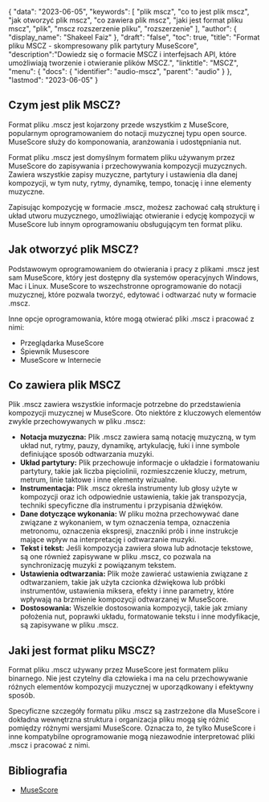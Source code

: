 {
"data": "2023-06-05",
  "keywords": [
"plik mscz",
"co to jest plik mscz",
"jak otworzyć plik mscz",
"co zawiera plik mscz",
"jaki jest format pliku mscz",
"plik",
"mscz rozszerzenie pliku",
"rozszerzenie"
],
  "author": {
"display_name": "Shakeel Faiz"
},
"draft": "false",
"toc": true,
"title": "Format pliku MSCZ - skompresowany plik partytury MuseScore",
  "description":"Dowiedz się o formacie MSCZ i interfejsach API, które umożliwiają tworzenie i otwieranie plików MSCZ.",
  "linktitle": "MSCZ",
  "menu": {
    "docs": {
      "identifier": "audio-mscz",
      "parent": "audio"
}
},
"lastmod": "2023-06-05"
}

## Czym jest plik MSCZ?

Format pliku .mscz jest kojarzony przede wszystkim z MuseScore, popularnym oprogramowaniem do notacji muzycznej typu open source. MuseScore służy do komponowania, aranżowania i udostępniania nut.

Format pliku .mscz jest domyślnym formatem pliku używanym przez MuseScore do zapisywania i przechowywania kompozycji muzycznych. Zawiera wszystkie zapisy muzyczne, partytury i ustawienia dla danej kompozycji, w tym nuty, rytmy, dynamikę, tempo, tonację i inne elementy muzyczne.

Zapisując kompozycję w formacie .mscz, możesz zachować całą strukturę i układ utworu muzycznego, umożliwiając otwieranie i edycję kompozycji w MuseScore lub innym oprogramowaniu obsługującym ten format pliku.

## Jak otworzyć plik MSCZ?

Podstawowym oprogramowaniem do otwierania i pracy z plikami .mscz jest sam MuseScore, który jest dostępny dla systemów operacyjnych Windows, Mac i Linux. MuseScore to wszechstronne oprogramowanie do notacji muzycznej, które pozwala tworzyć, edytować i odtwarzać nuty w formacie .mscz.

Inne opcje oprogramowania, które mogą otwierać pliki .mscz i pracować z nimi:

- Przeglądarka MuseScore
- Śpiewnik Musescore
- MuseScore w Internecie

## Co zawiera plik MSCZ

Plik .mscz zawiera wszystkie informacje potrzebne do przedstawienia kompozycji muzycznej w MuseScore. Oto niektóre z kluczowych elementów zwykle przechowywanych w pliku .mscz:

- **Notacja muzyczna:** Plik .mscz zawiera samą notację muzyczną, w tym układ nut, rytmy, pauzy, dynamikę, artykulację, łuki i inne symbole definiujące sposób odtwarzania muzyki.
- **Układ partytury:** Plik przechowuje informacje o układzie i formatowaniu partytury, takie jak liczba pięciolinii, rozmieszczenie kluczy, metrum, metrum, linie taktowe i inne elementy wizualne.
- **Instrumentacja:** Plik .mscz określa instrumenty lub głosy użyte w kompozycji oraz ich odpowiednie ustawienia, takie jak transpozycja, techniki specyficzne dla instrumentu i przypisania dźwięków.
- **Dane dotyczące wykonania:** W pliku można przechowywać dane związane z wykonaniem, w tym oznaczenia tempa, oznaczenia metronomu, oznaczenia ekspresji, znaczniki prób i inne instrukcje mające wpływ na interpretację i odtwarzanie muzyki.
- **Tekst i tekst:** Jeśli kompozycja zawiera słowa lub adnotacje tekstowe, są one również zapisywane w pliku .mscz, co pozwala na synchronizację muzyki z powiązanym tekstem.
- **Ustawienia odtwarzania:** Plik może zawierać ustawienia związane z odtwarzaniem, takie jak użyta czcionka dźwiękowa lub próbki instrumentów, ustawienia miksera, efekty i inne parametry, które wpływają na brzmienie kompozycji odtwarzanej w MuseScore.
- **Dostosowania:** Wszelkie dostosowania kompozycji, takie jak zmiany położenia nut, poprawki układu, formatowanie tekstu i inne modyfikacje, są zapisywane w pliku .mscz.

## Jaki jest format pliku MSCZ?

Format pliku .mscz używany przez MuseScore jest formatem pliku binarnego. Nie jest czytelny dla człowieka i ma na celu przechowywanie różnych elementów kompozycji muzycznej w uporządkowany i efektywny sposób.

Specyficzne szczegóły formatu pliku .mscz są zastrzeżone dla MuseScore i dokładna wewnętrzna struktura i organizacja pliku mogą się różnić pomiędzy różnymi wersjami MuseScore. Oznacza to, że tylko MuseScore i inne kompatybilne oprogramowanie mogą niezawodnie interpretować pliki .mscz i pracować z nimi.

## Bibliografia
* [MuseScore](https://en.wikipedia.org/wiki/MuseScore)

